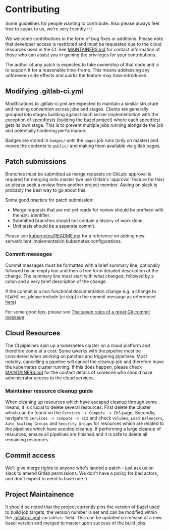 # Contributing

Some guidelines for people wanting to contribute. Also please always feel free
to speak to us, we're very friendly :-)

We welcome contributions in the form of bug fixes or additions. Please note that
developer access is restricted and must be requested due to the cloud resources
used in the CI. See [MAINTAINERS.md](MAINTAINERS.md) for contact information of those who can
assist you in gaining the privileges for your contributions.

The author of any patch is expected to take ownership of that code and is to
support it for a reasonable time-frame. This means addressing any unforeseen
side effects and quirks the feature may have introduced.

## Modifying .gitlab-ci.yml

Modifications to .gitlab-ci.yml are expected to maintain a similar structure
and naming convention across jobs and stages. Clients are generally grouped
into stages building against each server implementation with the exception of
speedtests (building the bazel project) where each speedtest gets its own stage.
This is to prevent multiple jobs running alongside the job and potentially
hindering performance.

Badges are stored in `badges/` until the `pages` job runs (only on master)
and moves the contents to `public/` and making them available via gitlab pages.

## Patch submissions

Branches must be submitted as merge requests on GitLab: approval is required for
merging onto master (we use Gitlab's 'approval' feature for this) so please seek 
a review from another project member. Asking on slack is probably the best way 
to go about this. 

Some good practice for patch submission:

- Merge requests that are not yet ready for review should be prefixed with the
  ``WIP:`` identifier.
- Submitted branches should not contain a history of work done.
- Unit tests should be a separate commit.

Please see [kubernetes/README.md](kubernetes/README.md) for a reference on adding new server/client
implementation kubernetes configurations.

### Commit messages

Commit messages must be formatted with a brief summary line, optionally followed
by an empty line and then a free form detailed description of the change. The
summary line must start with what changed, followed by a colon and a very brief
description of the change.

If the commit is a non functional documentation change e.g. a change to `README.md`, please include [ci skip] in the commit message as referenced [here](https://docs.gitlab.com/ee/ci/yaml/#skipping-jobs))

For some good tips, please see [The seven rules of a great Git commit message](https://chris.beams.io/posts/git-commit/#seven-rules)


## Cloud Resources

The CI pipelines spin up a kubernetes cluster on a cloud platform and therefore come
at a cost. Some qwerks with the pipeline must be considered when working on patches and
triggering pipelines. Most notably, cancelling a pipeline will cancel the cleanup job and
therefore leave the kubernetes cluster running. If this does happen, please check [MAINTAINERS.md](MAINTAINERS.md)
for the contact details of someone who should have administrator access to the cloud services. 

### Maintainer resource cleanup guide

When cleaning up resources which have escaped cleanup through some means, it is crucial to delete several resources. First delete the cluster which can be found on the
`Services -> Compute -> EKS` page. Secondly, navigate to `Services -> Compute -> EC2` and check `Volumes`, `Load Balancers`, `Auto Scaling Groups` and `Security Groups` for resources which are related to the pipelines which have avoided cleanup. If performing a large cleanup of resources, ensure all pipelines are finished and it is 
safe to delete all remaining resources.

## Commit access

We'll give merge rights to anyone who's landed a patch - just ask us on slack to 
amend Gitlab permissions. We don't have a policy for bad actors, and don't expect
to need to have one :) 

## Project Maintainence

It should be noted that the project currently pins the version of bazel used to build job targets,
the version number is set and can be modified within the [.gitlab-ci.yml](.gitlab-ci.yml) `variables:` field. This 
can be updated on release of a new bazel version and merged to master upon success of the build jobs.
